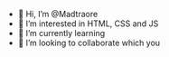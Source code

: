 - 👋 Hi, I’m @Madtraore
- 👀 I’m interested in HTML, CSS and JS
- 🌱 I’m currently learning
- 💞️ I’m looking to collaborate which you


<!---
Madtraore/Madtraore is a ✨ special ✨ repository because its `README.md` (this file) appears on your GitHub profile.
You can click the Preview link to take a look at your changes.
--->
